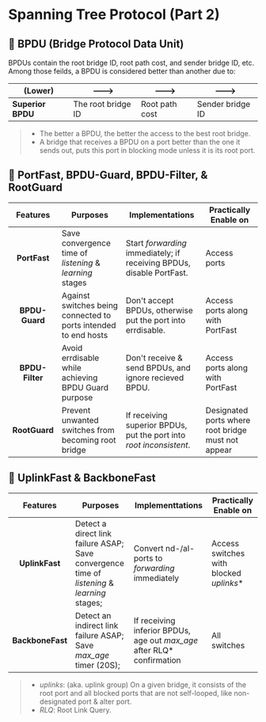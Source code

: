 # Spanning Tree Protocol (Part 2)

## 🌲 BPDU (Bridge Protocol Data Unit)
BPDUs contain the root bridge ID, root path cost, and sender bridge ID, etc.   
Among those feilds, a BPDU is considered better than another due to:

(Lower)           | --->               | --->           | --->             |
------------------|--------------------|----------------|------------------|
**Superior BPDU** | The root bridge ID | Root path cost | Sender bridge ID |

> - The better a BPDU, the better the access to the best root bridge.  
> - A bridge that receives a BPDU on a port better than the one it sends out, puts this port in blocking mode unless it is its root port.

## 🌲 PortFast, BPDU-Guard, BPDU-Filter, & RootGuard
 Features      | Purposes                                                         | Implementations                                                      | Practically Enable on |
:-------------:|------------------------------------------------------------------|----------------------------------------------------------------------|-----------------------|
**PortFast**   | Save convergence time of _listening_ & _learning_ stages         | Start _forwarding_ immediately; if receiving BPDUs, disable PortFast.| Access ports |
**BPDU-Guard** | Against switches being connected to ports intended to end hosts  | Don't accept BPDUs, otherwise put the port into errdisable.          | Access ports along with PortFast |
**BPDU-Filter**| Avoid errdisable while achieving BPDU Guard purpose              | Don't receive & send BPDUs, and ignore recieved BPDU.                | Access ports along with PortFast |
**RootGuard**  | Prevent unwanted switches from becoming root bridge              | If receiving superior BPDUs, put the port into _root inconsistent_.  | Designated ports where root bridge must not appear |

## 🌲 UplinkFast & BackboneFast
 Features        | Purposes                                                 | Implementtations                                   | Practically Enable on |
:---------------:|----------------------------------------------------------|----------------------------------------------------|-----------------------|
**UplinkFast**   | Detect a direct link failure ASAP;</br>Save convergence time of _listening_ & _learning_ stages; | Convert nd-/al-ports to _forwarding_ immediately   | Access switches with blocked _uplinks_* |
**BackboneFast** | Detect an indirect link failure ASAP;</br>Save _max_age_ timer (20S); | If receiving inferior BPDUs, age out _max_age_ after RLQ* confirmation | All switches |

> - _uplinks_: (aka. uplink group) On a given bridge, it consists of the root port and all blocked ports that are not self-looped, like non-designated port & alter port.
> - _RLQ_: Root Link Query.
